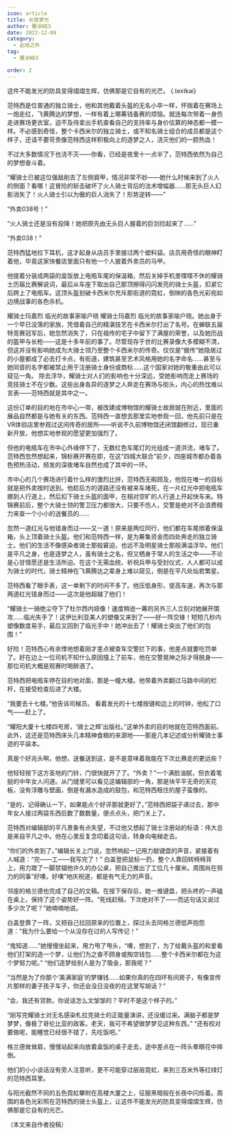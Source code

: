 ```yaml
---
icon: article
title: 长夜梦光
author: 覆冰NES
date: 2022-12-09
category:
  - 此地之外
tag:
  - 覆冰NES

order: 2
---
```


这件不能发光的防具变得熠熠生辉，仿佛那是它自有的光芒。 {.textkai}

<!-- more -->


范特西是位普通的独立骑士，他和其他戴着头盔的无名小卒一样，怀揣着在赛场上一炮走红，飞黄腾达的梦想，一样有着上哪筹钱备赛的烦恼。就连每次带着一身伤走进赛场更衣室，迫不及待拿出手机查看自己的支持率与身价估算的神态都一模一样。不必感到奇怪，整个卡西米尔的独立骑士，或不知名骑士组合的成员都是这个样子，还请不要苛责像范特西这样积极向上的逐梦之人，浇灭他们的一腔热血！

不过大多数情况下也浇不灭——你看，已经是夜里十一点半了，范特西依然为自己的梦想奋斗着。

“耀骑士已被这位强敌削去了左侧肩甲，情况非常不妙——她什么时候来到了火人的侧面？看哪！这冒险的斩击破坏了火人骑士背后的法术增幅器……那无头巨人幻影消失了！火人骑士引以为傲的巨人消失了！形势逆转——”

“外卖038号！”

“火人骑士还是没有投降！她把原先由无头巨人握着的巨剑捡起来了……”

“外卖038！”

范特西猛地拉下耳机，这才起身从店员手里接过两个塑料袋。店员用奇怪的眼神盯着他，毕竟这家快餐店里面只有他一个人披着外卖员的马甲。

他提着分装成两袋的盒饭放上电瓶车尾的保温箱，然后关掉手机里喋喋不休的耀骑士历届比赛解说词，最后从车座下取出自己那顶擦得闪闪发亮的骑士头盔，扣紧它后跨上了电瓶车。这顶头盔划破卡西米尔充斥那街道的霓虹，倒映的各色光彩宛如边境战事的各色杀机。

耀骑士玛嘉烈 临光的故事家喻户晓 耀骑士玛嘉烈 临光的故事家喻户晓。她出身于一个早已没落的家族，凭借着自己的精湛技艺在卡西米尔打出了名号。在蝉联五届特竞赛冠军后，她忽然消失了，只在祖传的宅子中留下了满屋的荣誉，以及她历战的盔甲与长枪——这是十多年前的事了。尽管现存于世的比赛录像大多模糊不清，但这并没有影响她成为大骑士领乃至整个卡西米尔的传奇。仅仅是“据传”她隐居过的小屋都成了必去打卡点，有街道，建筑甚至艺术风格用她的名字命名……甚至与她同音的名字都被禁止用于注册骑士身份或商标……这个国家对她的敬重由此可以窥见一角。 除去浮华，耀骑士对人们的影响也十分深远，受她影响而走上赛场的竞技骑士不在少数。这些出身各异的逐梦之人奔走在赛场与街头，内心的热忱难以言表——范特西就是其中之一。

这份订单的目的地在市中心一带，被改建成博物馆的耀骑士故居就在附近，里面的展品自然都是与她有关的东西。范特西一直想去那里实地参观一回，他先前只是在VR体验店里参观过这间传奇的居所——听说不久前博物馆还闭馆翻修过，现已重新开放，他想实地参观的愿望更加强烈了。

但他的电瓶车在市中心外缘停下了，无数红色车尾灯的光组成一道洪流，堵车了。范特西忽然想起来，锦标赛开赛在即，在这“四城大联合”前夕，四座城市都办着各色预热活动，频发的深夜堵车自然也成了其中的一环。

市中心的几个赛场进行着什么样的激烈比拼，范特西无暇顾及，他现在唯一的目标就是把外卖按时送到。他趁后方的道路还没有被来车堵死，在一片红光中把电瓶车挪到人行道上，然后扣下骑士头盔的面甲，在相对空旷的人行道上开起快车来。特锦赛前后，整个大骑士领的警卫压力都很大，只要不伤人，交警是绝对不会浪费精力来查一个小小的送餐员的……

忽然一道红光与他错身而过——又一道！原来是两位同行，他们都在车尾绑着保温箱，头上顶着骑士头盔。他们和范特西一样，是为筹集资金而四处奔走的独立骑士。他们的生活不像感染者骑士那般窘迫，也远不及明星骑士那般满溢浮华。他们是平凡之身，也是逐梦之人，虽有骑士之名，但又栖身于常人的生活之中——不论是心甘情愿还是生活所迫。在这个无需血统、祈祝兵甲与受封仪式，人人都可以成为骑士的时代，骑士精神在飞黄腾达之辈身上难以窥见，倒是在平凡处灿若繁星。

范特西看了眼手表，这一单剩下的时间不多了。他压低身形，提高车速，再次与那两道红光错身而过——这次是他超越了他们！

“耀骑士一骑绝尘夺下了杜尔西内娅像！速度稍逊一筹的另外三人立刻对她展开围攻……临光失手了！这伊比利亚美人的塑像又来到了——好一阵交锋！短短几秒内塑像数度易手，最后又回到了临光手中！她冲出去了！耀骑士突出了他们的包围！”

好险！范特西心有余悸地想着刚才差点被查车交警拦下的事，他差点就要吃罚单了。好在边上一位司机不知什么原因撞上了前车，他在交警晃神之际才得脱身——那位司机大概是观赛时喝醉酒了。

范特西把电瓶车停在目的地对面，那是一幢大楼。他带着外卖翻过马路中间的栏杆，在接受检查后进了大楼。

“我要去十七楼。”他告诉司梯员。 看着发光的十七楼按键和边上的时钟，他松了口气——赶上了。

“耀阳大厦十七楼四号房，‘骑士之辉’出版社。”这单外卖的目的地就在范特西面前。此外，这还是范特西床头几本精神食粮的来源地——那是几本记述或分析耀骑士事迹的平装本。

真是个好兆头啊，他想，送餐送到这，是不是意味着我能在下次比赛走的更远些？

他轻轻按下这方圣地的门铃，门很快就开了了。“外卖？”一个满脸油腻，但衣着笔挺的中年女人问道。从门缝里可以看见这编辑部的一角，那是块平平无奇的天花板，没有浮雕与壁画，倒是有漏水造成的鼓包，和范特西租住的屋子蛮像的。

“是的，记得确认一下，如果能点个好评那就更好了。”范特西把袋子递过去，那中年女人接过两袋东西后数了数数量，便点点头，把门关上了。

范特西对编辑部的平凡景象有点失望，不过他又想起了骑士注册站的标语：伟大总是来自平凡之中。他在心里反复念叨着这句话，转身向电梯走去。

“你们的外卖到了。”编辑长关上门说，忽然响起一记用力敲键盘的声音，紧接着有人喊道：“完——工——我写完了！” 白盖登把鼠标一扔，整个人靠回转椅椅背上，用力蹬了一脚禁锢他许久的办公桌，把自己推出了工位几十厘米。周围尚在努力的同事“好噢，好噢”地庆祝道，都是有气无力的声音。

邻座的格兰德也完成了自己的文稿。在按下保存后，她一推键盘，把头咚的一声磕在桌上，保持了这个姿势好一阵。“死线赶稿，下次绝对不了——而这句话又说过多少次了呢？”她喃喃地说。

白盖登靠了一阵，又把自己拉回原来的位置上，探过头去同格兰德低声抱怨道：“我为什么要给一个从没存在过的人写传记！”

“鬼知道……”她慢慢坐起来，用力甩了甩头，“噢，想到了，为了给戴头盔的和爱看他们打架的造一个梦，让他们为之奋不顾身或掏空钱包……整个卡西米尔都在为这个梦努力呢。” “他们造梦给别人是为了吸金，那我呢？”

“当然是为了你那个‘美满家庭’的梦赚钱……如果你真的在四环有间房子，有像宣传片那样的妻子孩子车子，你还会没日没夜的在这里写胡话？”

“会，我还有贷款。你说话怎么文邹邹的？平时不是这个样子的。”

“刚写完耀骑士对无名感染札拉克骑士的正能量演讲，还没缓过来。满脑子都是梦梦梦，像极了哥伦比亚的政客。老天，我可不希望做梦梦见这种东西。” “还有校对要做呢，能睡觉已经很不错了，先吃饭吧。”

格兰德耸耸肩，慢慢站起来向放着盒饭的桌子走去，途中差点在一阵头晕眼花中摔倒。

他们的小小谈话没有旁人注意听，更不可能穿过层层霓虹，来到三百米外等红绿灯的范特西耳里。

与阳光截然不同的五色霓虹攀附在高楼大厦之上，征服黑暗般在长夜中闪烁着。周围的各色光彩照在范特西的骑士头盔上，让这件不能发光的防具变得熠熠生辉，仿佛那是它自有的光芒。<eod />

（本文来自作者投稿）

<Ads />